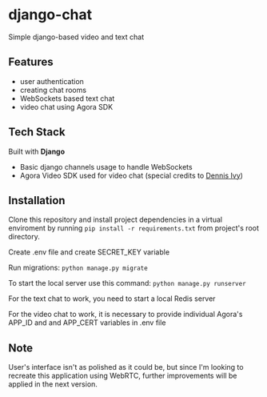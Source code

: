 
# django-chat

Simple django-based video and text chat

## Features

- user authentication
- creating chat rooms
- WebSockets based text chat
- video chat using Agora SDK
 

## Tech Stack

Built with **Django**
- Basic django channels usage to handle WebSockets
- Agora Video SDK used for video chat (special credits to [Dennis Ivy](https://github.com/divanov11))

## Installation

Clone this repository and install project dependencies in a virtual enviroment by running
`pip install -r requirements.txt` from project's root directory.

Create .env file and create SECRET_KEY variable

Run migrations: `python manage.py migrate`

To start the local server use this command: `python manage.py runserver` 

For the text chat to work, you need to start a local Redis server

For the video chat to work, it is necessary to provide individual Agora's APP_ID and and APP_CERT variables in .env file
## Note

User's interface isn't as polished as it could be, but since I'm looking to recreate this application using WebRTC, further improvements will be applied in the next version.
